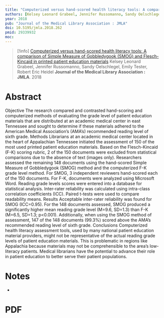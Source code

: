 ```yaml
---
title: "Computerized versus hand-scored health literacy tools: A comparison of Simple Measure of Gobbledygook (SMOG) and Flesch-Kincaid in printed patient education materials"
authors: [Kelsey Leonard Grabeel, Jennifer Russomanno, Sandy Oelschlegel, Emily Tester, Robert Eric Heidel]
year: 2018
pub: "Journal of the Medical Library Association : JMLA"
doi: 10.5195/jmla.2018.262
pmid: 29339932
moc: 
---
```

>[!info]
[Computerized versus hand-scored health literacy tools: A comparison of Simple Measure of Gobbledygook (SMOG) and Flesch-Kincaid in printed patient education materials](https://pubmed.ncbi.nlm.nih.gov/29339932/)
Kelsey Leonard Grabeel, Jennifer Russomanno, Sandy Oelschlegel, Emily Tester, Robert Eric Heidel
**Journal of the Medical Library Association : JMLA**. 2018

# Abstract
Objective The research compared and contrasted hand-scoring and computerized methods of evaluating the grade level of patient education materials that are distributed at an academic medical center in east Tennessee and sought to determine if these materials adhered to the American Medical Association’s (AMA’s) recommended reading level of sixth grade. Methods Librarians at an academic medical center located in the heart of Appalachian Tennessee initiated the assessment of 150 of the most used printed patient education materials. Based on the Flesch-Kincaid (F-K) scoring rubric, 2 of the 150 documents were excluded from statistical comparisons due to the absence of text (images only). Researchers assessed the remaining 148 documents using the hand-scored Simple Measure of Gobbledygook (SMOG) method and the computerized F-K grade level method. For SMOG, 3 independent reviewers hand-scored each of the 150 documents. For F-K, documents were analyzed using Microsoft Word. Reading grade levels scores were entered into a database for statistical analysis. Inter-rater reliability was calculated using intra-class correlation coefficients (ICC). Paired t-tests were used to compare readability means. Results Acceptable inter-rater reliability was found for SMOG (ICC=0.95). For the 148 documents assessed, SMOG produced a significantly higher mean reading grade level (M=9.6, SD=1.3) than F-K (M=6.5, SD=1.3; p<0.001). Additionally, when using the SMOG method of assessment, 147 of the 148 documents (99.3%) scored above the AMA’s recommended reading level of sixth grade. Conclusions Computerized health literacy assessment tools, used by many national patient education material providers, might not be representative of the actual reading grade levels of patient education materials. This is problematic in regions like Appalachia because materials may not be comprehensible to the area’s low-literacy patients. Medical librarians have the potential to advance their role in patient education to better serve their patient populations.

# Notes
- 

# PDF
